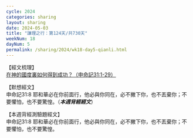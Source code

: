 ```yaml
---
cycle: 2024
categories: sharing
layout: sharing
date: 2024-05-03
title: "謙理之行：第124天/共730天"
weekNum: 18
dayNum: 5
permalink: /sharing/2024/wk18-day5-qianli.html
---
```


【經文梳理】  
<a href="QLLINK" target="_blank">在神的國度裏如何得到成功？（申命記31:1-29）</a>

【默想經文】  
申命記31:8 耶和華必在你前面行，他必與你同在，必不撇下你，也不丟棄你；不要懼怕，也不要驚惶。（_**本週背經經文**_）

【本週背經測驗題經文】  
申命記31:8 耶和華必在你前面行，他必與你同在，必不撇下你，也不丟棄你；不要懼怕，也不要驚惶。
